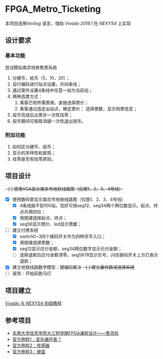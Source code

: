 # FPGA_Metro_Ticketing
本项目选用*Verilog* 语言，借助 *Vivado 2019.1* 在 *NEXYS4* 上实现

## 设计要求
### 基本功能
尝试模拟南京地铁售票系统
1.  分硬币，纸币（5，10，20）；
2.  自行编码进行站点设置，共四条线；
3.  通过案件设置4条线中任意一站为当前站；
4.  两种选票方式：
    1.  乘客已知所需费用，直接选择票价；
    2.  乘客通过选定出站点，确定票价；
    选择票数，显示购票信息；
5.  投币完成后出票并一次性找零；
6.  投币期间可按取消键一次性退出钱币。

### 附加功能
1.  如何区分硬币、纸币；
2.  显示的多样性和直观；
3.  找零是否有找零原则。

## 项目设计
~~- [ ] 使用VGA显示南京市地铁线路图（仅限1、2、3、4号线）~~
- [x] 使用数码管显示南京市地铁线路图（仅限1、2、3、4号线）
  - [x] 4条线路不到100站，恰好可用seg12、seg34两个两位数显示。起点、终点共用四位；
  - [x] 用按键选择起点、终点；
  - [x] seg56显示票价、led显示票数；
- [ ] 建立付费系统
  - [x] switch0~3四个拨码开关作为四种货币入口；
  - [x] 用按键选择票数；
  - [x] seg12显示应付金额，seg34两位数字显示已付金额；
  - [ ] 选择退款后应付金额清零，seg5678显示负号，闪烁拨码开关上方灯表示退款；
- [x] 建立地铁线路数学模型：硬编码解决
~~- [ ] 建立最优路径选择系统~~
- [ ] 装饰：开始前跑马灯

## 项目建立
[Vivado 与 NEXYS4 初级教程](https://www.instructables.com/id/Simple-Logic-Design-w-Digilent-Nexys-4-Field-Progr/?_ga=2.251523534.955351035.1566793875-532926585.1566119725)



## 参考项目
*   [东南大学信息学院大三短学期FPGA课程设计——售货机](https://github.com/Quzard/FPGA_Vending_Machine)
*   [官方例程1：音乐循环者？](https://github.com/Digilent/Nexys-4-DDR-Music-Looper)
*   [官方例程2：传感器](https://github.com/Digilent/Nexys-4-DDR-XADC)
*   [官方例程3：键盘](https://github.com/Digilent/Nexys-4-DDR-Keyboard)
